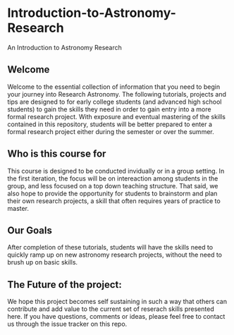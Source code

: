# Introduction-to-Astronomy-Research
An Introduction to Astronomy Research

## Welcome
 Welcome to the essential collection of information that you need to begin your journey into Research Astronomy. The following tutorials, projects and tips are designed to for early college students (and advanced high school students) to gain the skills they need in order to gain entry into a more formal research project. With exposure and eventual mastering of the skills contained in this repository, students will be better prepared to enter a formal research project either during the semester or over the summer.

## Who is this course for
This course is designed to be conducted invidually or in a group setting. In the first iteration, the focus will be on intereaction among students in the group, and less focused on a top down teaching structure. That said, we also hope to provide the opportunity for students to brainstorm and plan their own research projects, a skill that often requires years of practice to master.

## Our Goals
After completion of these tutorials, students will have the skills need to quickly ramp up on new astronomy research projects, without the need to brush up on basic skills. 

## The Future of the project:
   We hope this project becomes self sustaining in such a way that others can contribute and add value to the current set of reserach skills presented here. If you have questions, comments or ideas, please feel free to contact us through the issue tracker on this repo.
   
   
